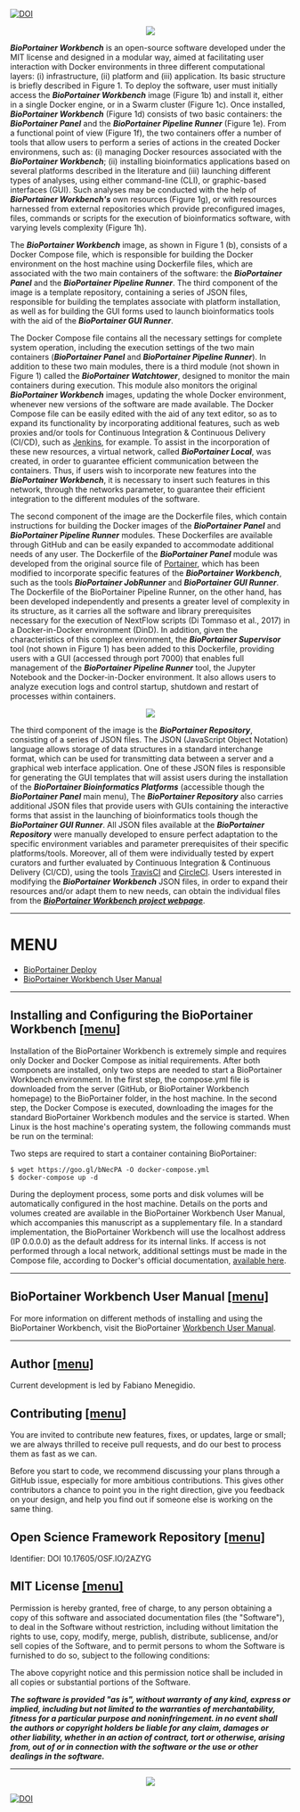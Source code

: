 [![DOI](https://zenodo.org/badge/151837159.svg)](https://zenodo.org/badge/latestdoi/151837159)

<p align="center"><img src="https://raw.githubusercontent.com/LaBiOS/BioPortainer/master/builder/bioportainer/public/images/logo_alt.png"></p>
  
  
***BioPortainer Workbench*** is an open-source software developed under the MIT license and designed in a modular way, aimed at facilitating user interaction with Docker environments in three different computational layers: (i) infrastructure, (ii) platform and (iii) application. Its basic structure is briefly described in Figure 1. To deploy the software, user must initially access the ***BioPortainer Workbench*** image (Figure 1b) and install it, either in a single Docker engine, or in a Swarm cluster (Figure 1c). Once installed, ***BioPortainer Workbench*** (Figure 1d) consists of two basic containers: the ***BioPortainer Panel*** and the ***BioPortainer Pipeline Runner*** (Figure 1e). From a functional point of view (Figure 1f), the two containers offer a number of tools that allow users to perform a series of actions in the created Docker environmens, such as: (i) managing Docker resources associated with the ***BioPortainer Workbench***; (ii) installing bioinformatics applications based on several platforms described in the literature and (iii) launching different types of analyses, using either command-line (CLI), or graphic-based interfaces (GUI). Such analyses may be conducted with the help of ***BioPortainer Workbench's*** own resources (Figure 1g), or with resources harnessed from external repositories which provide preconfigured images, files, commands or scripts for the execution of bioinformatics software, with varying levels complexity (Figure 1h).


The ***BioPortainer Workbench*** image, as shown in Figure 1 (b), consists of a Docker Compose file, which is responsible for building the Docker environment on the host machine using Dockerfile files, which are associated with the two main containers of the software: the ***BioPortainer Panel*** and the ***BioPortainer Pipeline Runner***. The third component of the image is a template repository, containing a series of JSON files, responsible for building the templates associate with platform installation, as well as for building the GUI forms used to launch bioinformatics tools with the aid of the ***BioPortainer GUI Runner***. 

The Docker Compose file contains all the necessary settings for complete system operation, including the execution settings of the two main containers (***BioPortainer Panel*** and ***BioPortainer Pipeline Runner***). In addition to these two main modules, there is a third module (not shown in Figure 1) called the ***BioPortainer Watchtower***, designed to monitor the main containers during execution. This module also monitors the original ***BioPortainer Workbench*** images, updating the whole Docker environment, whenever new versions of the software are made available. The Docker Compose file can be easily edited with the aid of any text editor, so as to expand its functionality by incorporating additional features, such as web proxies and/or tools for Continuous Integration & Continuous Delivery (CI/CD), such as [Jenkins](https://jenkins.io/), for example. To assist in the incorporation of these new resources, a virtual network, called ***BioPortainer Local***, was created, in order to guarantee efficient communication between the containers. Thus, if users wish to incorporate new features into the ***BioPortainer Workbench***, it is necessary to insert such features in this network, through the networks parameter, to guarantee their efficient integration to the different modules of the software.

The second component of the image are the Dockerfile files, which contain instructions for building the Docker images of the ***BioPortainer Panel*** and ***BioPortainer Pipeline Runner*** modules. These Dockerfiles are available through GitHub and can be easily expanded to accommodate additional needs of any user. The Dockerfile of the ***BioPortainer Panel*** module was developed from the original source file of [Portainer](https://portainer.io/), which has been modified to incorporate specific features of the ***BioPortainer Workbench***, such as the tools ***BioPortainer JobRunner*** and ***BioPortainer GUI Runner***. The Dockerfile of the BioPortainer Pipeline Runner, on the other hand, has been developed independently and presents a greater level of complexity in its structure, as it carries all the software and library prerequisites necessary for the execution of NextFlow scripts (Di Tommaso et al., 2017) in a Docker-in-Docker environment (DinD). In addition, given the characteristics of this complex environment, the ***BioPortainer Supervisor*** tool (not shown in Figure 1) has been added to this Dockerfile, providing users with a GUI (accessed through port 7000) that enables full management of the ***BioPortainer Pipeline Runner*** tool, the Jupyter Notebook and the Docker-in-Docker environment. It also allows users to analyze execution logs and control startup, shutdown and restart of processes within containers.

<p align="center"><img src="https://raw.githubusercontent.com/BioPortainer/BioPortainer/master/images/BioPortainerWorkbench.png"></p>

The third component of the image is the ***BioPortainer Repository***, consisting of a series of JSON files. The JSON (JavaScript Object Notation) language allows storage of data structures in a standard interchange format, which can be used for transmitting data between a server and a graphical web interface application. One of these JSON files is responsible for generating the GUI templates that will assist users during the installation of the ***BioPortainer Bioinformatics Platforms*** (accessible though the ***BioPortainer Panel*** main menu), The ***BioPortainer Repository*** also carries additional JSON files that provide users with GUIs containing the interactive forms that assist in the launching of bioinformatics tools though the ***BioPortainer GUI Runner***. All JSON files available at the ***BioPortainer Repository*** were manually developed to ensure perfect adaptation to the specific environment variables and parameter prerequisites of their specific platforms/tools. Moreover, all of them were individually tested by expert curators and further evaluated by Continuous Integration & Continuous Delivery (CI/CD), using the tools [TravisCI](https://travis-ci.org/) and [CircleCI](https://circleci.com/). Users interested in modifying the ***BioPortainer Workbench*** JSON files, in order to expand their resources and/or adapt them to new needs, can obtain the individual files from the [***BioPortainer Workbench project webpage***](https://bioportainer.github.io/BioPortainer/).

---

# MENU <a name="menu" />

- [BioPortainer Deploy](#Deploy-BioPortainer)
- [BioPortainer Workbench User Manual](#Documentation-BioPortainer)

---

## Installing and Configuring the BioPortainer Workbench <a name="Deploy-BioPortainer" /> [[menu]](#menu)

Installation of the BioPortainer Workbench is extremely simple and requires only Docker and Docker Compose as initial requirements. After both componets are installed, only two steps are needed to start a BioPortainer Workbench environment. In the first step, the compose.yml file is downloaded from the server (GitHub, or BioPortainer Workbench homepage) to the BioPortainer folder, in the host machine. In the second step, the Docker Compose is executed, downloading the images for the standard BioPortainer Workbench modules and the service is started. When Linux is the host machine's operating system, the following commands must be run on the terminal:

Two steps are required to start a container containing BioPortainer:

```
$ wget https://goo.gl/bNecPA -O docker-compose.yml
$ docker-compose up -d
```

During the deployment process, some ports and disk volumes will be automatically configured in the host machine. Details on the ports and volumes created are available in the BioPortainer Workbench User Manual, which accompanies this manuscript as a supplementary file. In a standard implementation, the BioPortainer Workbench will use the localhost address (IP 0.0.0.0) as the default address for its internal links. If access is not performed through a local network, additional settings must be made in the Compose file, according to Docker's official documentation, [available here](https://docs.docker.com/config/containers/container-networking/#published-ports). 

---

## BioPortainer Workbench User Manual <a name="Documentation-BioPortainer" /> [[menu]](#menu)


For more information on different methods of installing and using the BioPortainer Workbench, visit the BioPortainer [Workbench User Manual](https://github.com/BioPortainer/Repository/blob/master/Manual/BioPortainer%20Workbench%20User%20Manual%20-%20Final.pdf).


---

## Author <a name="Author" /> [[menu]](#menu)

Current development is led by Fabiano Menegidio.

## Contributing <a name="Contributing" /> [[menu]](#menu)

You are invited to contribute new features, fixes, or updates, large or small; we are always thrilled to receive pull requests, and do our best to process them as fast as we can.

Before you start to code, we recommend discussing your plans through a GitHub issue, especially for more ambitious contributions. This gives other contributors a chance to point you in the right direction, give you feedback on your design, and help you find out if someone else is working on the same thing.

## Open Science Framework Repository <a name="OSF" /> [[menu]](#menu)

Identifier: DOI 10.17605/OSF.IO/2AZYG

## MIT License <a name="MIT" /> [[menu]](#menu)

Permission is hereby granted, free of charge, to any person obtaining a copy of this software and associated documentation files (the "Software"), to deal in the Software without restriction, including without limitation the rights to use, copy, modify, merge, publish, distribute, sublicense, and/or sell copies of the Software, and to permit persons to whom the Software is furnished to do so, subject to the following conditions:

The above copyright notice and this permission notice shall be included in all copies or substantial portions of the Software.

***The software is provided "as is", without warranty of any kind, express or implied, including but not limited to the warranties of merchantability, fitness for a particular purpose and noninfringement. in no event shall the authors or copyright holders be liable for any claim, damages or other liability, whether in an action of contract, tort or otherwise, arising from, out of or in connection with the software or the use or other dealings in the software.***

---

<p align="center"><img src="https://raw.githubusercontent.com/LaBiOS/BioPortainer/master/builder/bioportainer/public/images/logo_alt.png"></p>

[![DOI](https://zenodo.org/badge/151837159.svg)](https://zenodo.org/badge/latestdoi/151837159)
